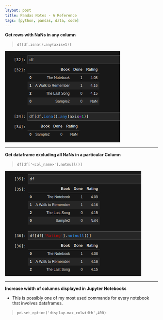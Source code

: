 ```yaml
---
layout: post
title: Pandas Notes - A Reference
tags: [python, pandas, data, code]
---
```


**Get rows with NaNs in any column** 
> `df[df.isna().any(axis=1)]`

![TailDF](../img/tech/pandas/1.png)
<hr/>

**Get dataframe excluding all NaNs in a particular Column** 
> `df[df['<col_name>'].notnull()]`

![TailDF](../img/tech/pandas/2.png)
<hr/>

**Increase width of columns displayed in Jupyter Notebooks**
- This is possibly one of my most used commands for every notebook that involves dataframes.
> `pd.set_option('display.max_colwidth',400)`
